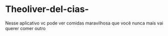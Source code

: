 # Theoliver-del-cias-
Nesse aplicativo vc pode ver comidas maravilhosa que você nunca maís vai querer comer outro 
